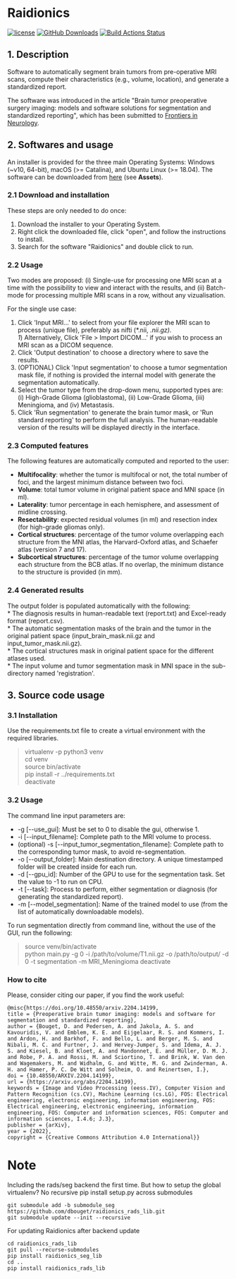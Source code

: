 # Raidionics
[![license](https://img.shields.io/github/license/DAVFoundation/captain-n3m0.svg?style=flat-square)](https://github.com/DAVFoundation/captain-n3m0/blob/master/LICENSE)
[![GitHub Downloads](https://img.shields.io/github/downloads/SINTEFMedtek/GSI-RADS/total?label=GitHub%20downloads&logo=github)](https://github.com/SINTEFMedtek/GSI-RADS/releases)
[![Build Actions Status](https://github.com/dbouget/neuro_rads_prototype/workflows/Build/badge.svg)](https://github.com/dbouget/neuro_rads_prototype/actions)

## 1. Description
Software to automatically segment brain tumors from pre-operative MRI scans, compute their characteristics (e.g., volume, location), and generate a standardized report.

The software was introduced in the article "Brain tumor preoperative surgery imaging: models and software solutions for
segmentation and standardized reporting", which has been submitted to [Frontiers in Neurology](https://www.frontiersin.org/journals/neurology).

## 2. Softwares and usage
An installer is provided for the three main Operating Systems: Windows (~v10, 64-bit), macOS (>= Catalina), and Ubuntu Linux (>= 18.04).
The software can be downloaded from [here](https://github.com/dbouget/Raidionics/releases) (see **Assets**). 

### 2.1 Download and installation
These steps are only needed to do once:
1) Download the installer to your Operating System.
2) Right click the downloaded file, click "open", and follow the instructions to install.
3) Search for the software "Raidionics" and double click to run.

### 2.2 Usage  
Two modes are proposed: (i) Single-use for processing one MRI scan at a time with the possibility to view and interact with the results, and (ii) Batch-mode for processing multiple MRI scans in a row, without any vizualisation.

For the single use case:
  1) Click 'Input MRI...' to select from your file explorer the MRI scan to process (unique file), preferably as nifti (*.nii, *.nii.gz).  
  1*) Alternatively, Click 'File > Import DICOM...' if you wish to process an MRI scan as a DICOM sequence.  
  2) Click 'Output destination' to choose a directory where to save the results.  
  3) (OPTIONAL) Click 'Input segmentation' to choose a tumor segmentation mask file, if nothing is provided the internal model with generate the segmentation automatically.  
  4) Select the tumor type from the drop-down menu, supported types are: (i) High-Grade Glioma (glioblastoma), (ii) Low-Grade Glioma, (iii) Meningioma, and (iv) Metastasis.
  5) Click 'Run segmentation' to generate the brain tumor mask, or 'Run standard reporting' to perform the full analysis. The human-readable version of the results will be displayed directly in the interface.  

### 2.3 Computed features  
The following features are automatically computed and reported to the user:
- **Multifocality**: whether the tumor is multifocal or not, the total number of foci, and the largest minimum distance between two foci.  
- **Volume**: total tumor volume in original patient space and MNI space (in ml).  
- **Laterality**: tumor percentage in each hemisphere, and assessment of midline crossing.  
- **Resectability**: expected residual volumes (in ml) and resection index (for high-grade gliomas only).  
- **Cortical structures**: percentage of the tumor volume overlapping each structure from the MNI atlas, the Harvard-Oxford atlas, and Schaefer atlas (version 7 and 17).  
- **Subcortical structures**: percentage of the tumor volume overlapping each structure from the BCB atlas. If no overlap, the minimum distance to the structure is provided (in mm).  

### 2.4 Generated results  
  The output folder is populated automatically with the following:  
    * The diagnosis results in human-readable text (report.txt) and Excel-ready format (report.csv).  
    * The automatic segmentation masks of the brain and the tumor in the original patient space (input_brain_mask.nii.gz and input_tumor_mask.nii.gz).  
    * The cortical structures mask in original patient space for the different atlases used.  
    * The input volume and tumor segmentation mask in MNI space in the sub-directory named \'registration\'.  
     
## 3. Source code usage

### 3.1 Installation
Use the requirements.txt file to create a virtual environment with the required libraries.
> virtualenv -p python3 venv  
> cd venv  
> source bin/activate  
> pip install -r ../requirements.txt  
> deactivate  

### 3.2 Usage
The command line input parameters are:
* -g [--use_gui]: Must be set to 0 to disable the gui, otherwise 1.
* -i [--input_filename]: Complete path to the MRI volume to process.
* (optional) -s [--input_tumor_segmentation_filename]: Complete path to the corresponding tumor mask, to avoid re-segmentation.
* -o [--output_folder]: Main destination directory. A unique timestamped folder will be created inside for each run.
* -d [--gpu_id]: Number of the GPU to use for the segmentation task. Set the value to -1 to run on CPU.
* -t [--task]: Process to perform, either segmentation or diagnosis (for generating the standardized report).
* -m [--model_segmentation]: Name of the trained model to use (from the list of automatically downloadable models).

To run segmentation directly from command line, without the use of the GUI, run the following:
> source venv/bin/activate  
> python main.py -g 0 -i /path/to/volume/T1.nii.gz -o /path/to/output/ -d 0 -t segmentation -m MRI_Meningioma 
> deactivate

### How to cite
Please, consider citing our paper, if you find the work useful:
```
@misc{https://doi.org/10.48550/arxiv.2204.14199,
title = {Preoperative brain tumor imaging: models and software for segmentation and standardized reporting},
author = {Bouget, D. and Pedersen, A. and Jakola, A. S. and Kavouridis, V. and Emblem, K. E. and Eijgelaar, R. S. and Kommers, I. and Ardon, H. and Barkhof, F. and Bello, L. and Berger, M. S. and Nibali, M. C. and Furtner, J. and Hervey-Jumper, S. and Idema, A. J. S. and Kiesel, B. and Kloet, A. and Mandonnet, E. and Müller, D. M. J. and Robe, P. A. and Rossi, M. and Sciortino, T. and Brink, W. Van den and Wagemakers, M. and Widhalm, G. and Witte, M. G. and Zwinderman, A. H. and Hamer, P. C. De Witt and Solheim, O. and Reinertsen, I.},
doi = {10.48550/ARXIV.2204.14199},
url = {https://arxiv.org/abs/2204.14199},
keywords = {Image and Video Processing (eess.IV), Computer Vision and Pattern Recognition (cs.CV), Machine Learning (cs.LG), FOS: Electrical engineering, electronic engineering, information engineering, FOS: Electrical engineering, electronic engineering, information engineering, FOS: Computer and information sciences, FOS: Computer and information sciences, I.4.6; J.3},
publisher = {arXiv},
year = {2022},
copyright = {Creative Commons Attribution 4.0 International}}
```

# Note
Including the rads/seg backend the first time.
But how to setup the global virtualenv? No recursive pip install setup.py across submodules

```
git submodule add -b submodule_seg https://github.com/dbouget/raidionics_rads_lib.git
git submodule update --init --recursive
```

For updating Raidionics after backend update
```
cd raidionics_rads_lib
git pull --recurse-submodules
pip install raidionics_seg_lib
cd ..
pip install raidionics_rads_lib
```